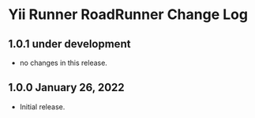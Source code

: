# Yii Runner RoadRunner Change Log

## 1.0.1 under development

- no changes in this release.

## 1.0.0 January 26, 2022

- Initial release.